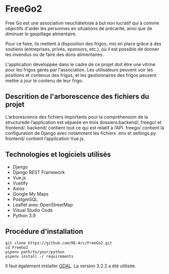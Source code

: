 # FreeGo2

Free Go est une association neuchâteloise à but non lucratif qui à comme objectifs d'aider les personnes en situations de précarité, ainsi que de diminuer le gaspillage alimentaire.

Pour ce faire, ils mettent à disposition des frigos, mis en place grâce à des soutiens (entreprises, privés, sponsors, etc.), où il est possible de donner les invendus ou de faire des dons alimentaires.

L'application développée dans le cadre de ce projet doit être une vitrine pour les frigos gérés par l'association. Les utilisateurs peuvent voir les positions et contenus des frigos, et les gestionnaires des frigos peuvent mettre à jour le contenu de leur frigo.

## Descrition de l'arborescence des fichiers du projet
L’arborescence des fichiers importants pour la compréhension de la structurede l’application est séparée en trois dossiers:backend/, freego/ et frontend/. backend/ contient tout ce qui est relatif à l’API. freego/ contient la configuration de Django avec notamment les fichiers .env et settings.py. frontend/ contient l’application Vue.js.

## Technologies et logiciels utilisés
- Django
- Django REST Framework
- Vue.js
- Vuetify
- Axios
- Google My Maps
- PostgreSQL
- Leaflet avec OpenStreetMap
- Visual Studio Code
- Python 3.9

## Procédure d'installation
```
git clone https://github.com/HE-Arc/FreeGo2.git
cd FreeGo2
pipenv path/to/your/python
pipenv install -r requirements
```
Il faut également installer [GDAL](https://gdal.org/download.html). La version 3.2.2 a été utilisée.
